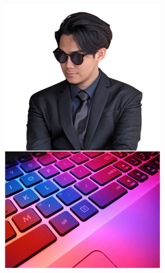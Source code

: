 ![alt text](https://github.com/Aliakbar23/portofolio1/blob/main/WhatsApp_Image_2024-05-28_at_17.18.02_3727a0db-removebg-preview.png?raw=true)
![alt text](https://github.com/Aliakbar23/portofolio1/blob/main/aryan-dhiman-iGLLtLINSkw-unsplash.jpg?raw=true)
